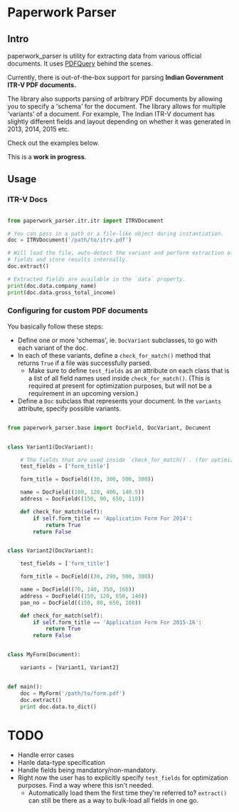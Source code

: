 # Paperwork Parser

## Intro

paperwork_parser is utility for extracting data from various official documents. It uses [PDFQuery](https://github.com/jcushman/pdfquery) behind the scenes.

Currently, there is out-of-the-box support for parsing **Indian Government ITR-V PDF documents.**

The library also supports parsing of arbitrary PDF documents by allowing you to specify a 'schema' for the document. The library allows for multiple 'variants' of a document. For example, The Indian ITR-V document has slightly different fields and layout depending on whether it was generated in 2013, 2014, 2015 etc.

Check out the examples below.

This is a **work in progress**.

## Usage

### ITR-V Docs

```python

from paperwork_parser.itr.itr import ITRVDocument

# You can pass in a path or a file-like object during instantiation.
doc = ITRVDocument('/path/to/itrv.pdf')

# Will load the file, auto-detect the variant and perform extraction of all
# fields and store results internally.
doc.extract()

# Extracted fields are available in the `data` property.
print(doc.data.company_name)
print(doc.data.gross_total_income)

```


### Configuring for custom PDF documents

You basically follow these steps:

- Define one or more 'schemas', ie. `DocVariant` subclasses, to go with each variant of the doc.
- In each of these variants, define a `check_for_match()` method that returns `True` if a file was successfully parsed.
  - Make sure to define `test_fields` as an attribute on each class that is a list of all field names used inside `check_for_match()`. (This is required at present for optimization purposes, but will not be a requirement in an upcoming version.)
- Define a `Doc` subclass that represents your document. In the `variants` attribute, specify possible variants.


```python

from paperwork_parser.base import DocField, DocVariant, Document


class Variant1(DocVariant):

    # The fields that are used inside `check_for_match()`. (for optimization)
    test_fields = ['form_title']

    form_title = DocField((30, 300, 500, 380))

    name = DocField((100, 120, 400, 140.5))
    address = DocField((150, 90, 650, 110))

    def check_for_match(self):
        if self.form_title == 'Application Form For 2014':
            return True
        return False


class Variant2(DocVariant):

    test_fields = ['form_title']

    form_title = DocField((30, 290, 500, 380))

    name = DocField((70, 140, 350, 160))
    address = DocField((150, 120, 650, 140))
    pan_no = DocField((150, 80, 650, 100))

    def check_for_match(self):
        if self.form_title == 'Application Form For 2015-16':
            return True
        return False


class MyForm(Document):

    variants = [Variant1, Variant2]


def main():
    doc = MyForm('/path/to/form.pdf')
    doc.extract()
    print doc.data.to_dict()
```


# TODO

- Handle error cases
- Hanle data-type specification
- Handle fields being mandatory/non-mandatory.
- Right now the user has to explicitly specify `test_fields` for optimization purposes. Find a way where this isn't needed.
  - Automatically load them the first time they're referred to? `extract()` can still be there as a way to bulk-load all fields in one go.
